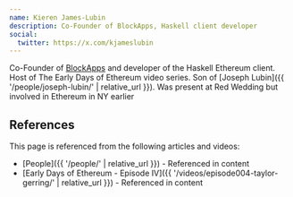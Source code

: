 ```yaml
---
name: Kieren James-Lubin
description: Co-Founder of BlockApps, Haskell client developer
social:
  twitter: https://x.com/kjameslubin
---
```

Co-Founder of [BlockApps](https://blockapps.net) and developer of the Haskell Ethereum client. Host of The Early Days of Ethereum video series.  Son of [Joseph Lubin]({{ '/people/joseph-lubin/' | relative_url }}).  Was present at Red Wedding but involved in Ethereum in NY earlier


## References

This page is referenced from the following articles and videos:

- [People]({{ '/people/' | relative_url }}) - Referenced in content
- [Early Days of Ethereum - Episode IV]({{ '/videos/episode004-taylor-gerring/' | relative_url }}) - Referenced in content